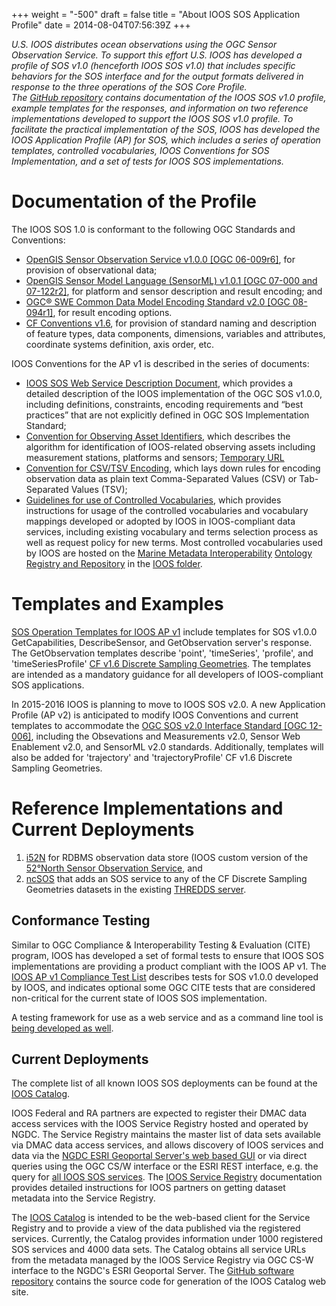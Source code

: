 +++
weight = "-500"
draft = false
title = "About IOOS SOS Application Profile"
date = 2014-08-04T07:56:39Z
+++

<!-- For a single homepage put in FrontMatter url = "index.html" -->
_U.S. IOOS distributes ocean observations using the OGC Sensor Observation Service.  To support this effort U.S. IOOS has developed a profile of SOS v1.0 (henceforth IOOS SOS v1.0) that includes specific behaviors for the SOS interface and for the output formats delivered in response to the three operations of the SOS Core Profile.  
The [GitHub repository](https://github.com/ioos/sos-guidelines) contains documentation of the IOOS SOS v1.0 profile, example templates for the responses, and information on two reference implementations developed to support the IOOS SOS v1.0 profile.  To facilitate the practical implementation of the SOS, IOOS has developed the IOOS Application Profile (AP) for SOS, which includes a series of operation templates, controlled vocabularies, IOOS Conventions for SOS Implementation, and a set of tests for IOOS SOS implementations._<!--more-->

# Documentation of the Profile

The IOOS SOS 1.0 is conformant to the following OGC Standards and Conventions: 
* [OpenGIS Sensor Observation Service v1.0.0 [OGC 06-009r6]](http://www.opengeospatial.org/standards/sos), for provision of observational data; 
* [OpenGIS Sensor Model Language (SensorML) v1.0.1 [OGC 07-000 and 07-122r2]](http://www.opengeospatial.org/standards/sensorml), for platform and sensor description and result encoding;  and
* [OGC® SWE Common Data Model Encoding Standard v2.0 [OGC 08-094r1]](http://www.opengeospatial.org/standards/swecommon), for result encoding options. 
* [CF Conventions v1.6](http://cfconventions.org), for provision of standard naming and description of feature types, data components, dimensions, variables and attributes, coordinate systems definition, axis order, etc.

IOOS Conventions for the AP v1 is described in the series of documents:
* [IOOS SOS Web Service Description Document](http://ioos.github.io/sos-guidelines/doc/wsdd/sos_wsdd_github_notoc/), which provides a detailed description of the IOOS implementation of the OGC SOS v1.0.0, including definitions, constraints, encoding requirements and “best practices” that are not explicitly defined in OGC SOS Implementation Standard;
* [Convention for Observing Asset Identifiers](http://ioos.github.io/conventions-for-observing-asset-identifiers/), which describes the algorithm for identification of IOOS-related observing assets including measurement stations, platforms and sensors; [Temporary URL](https://github.com/ioos/conventions-for-observing-asset-identifiers)
* [Convention for CSV/TSV Encoding](http://ioos.github.io/ioos-csv-tsv/), which lays down rules for encoding observation data as plain text Comma-Separated Values (CSV) or Tab-Separated Values (TSV);
* [Guidelines for use of Controlled Vocabularies](http://ioos.github.io/vocabularies/), which provides instructions for usage of the controlled vocabularies and vocabulary mappings developed or adopted by IOOS in IOOS-compliant data services, including existing vocabulary and terms selection process as well as request policy for new terms.  Most controlled vocabularies used by IOOS are hosted on the [Marine Metadata Interoperability](https://marinemetadata.org/) [Ontology Registry and Repository](http://mmisw.org/orr/) in the [IOOS folder](http://mmisw.org/ont/ioos).

# Templates and Examples

[SOS Operation Templates for IOOS AP v1](https://github.com/ioos/sos-guidelines/tree/master/template) include templates for SOS v1.0.0 GetCapabilities, DescribeSensor, and GetObservation server's response. The GetObservation templates describe 'point', 'timeSeries', 'profile', and 'timeSeriesProfile' [CF v1.6 Discrete Sampling Geometries](http://cfconventions.org/Data/cf-conventions/cf-conventions-1.6/build/cf-conventions.html#discrete-sampling-geometries). The templates are intended as a mandatory guidance for all developers of IOOS-compliant SOS applications.

In 2015-2016 IOOS is planning to move to IOOS SOS v2.0. A new Application Profile (AP v2) is anticipated to modify IOOS Conventions and current templates to accommodate the [OGC SOS v2.0 Interface Standard [OGC 12-006]](http://www.opengeospatial.org/standards/sos), including the Obsevations and Measurements  v2.0, Sensor Web Enablement v2.0, and SensorML v2.0 standards.  Additionally, templates will also be added for 'trajectory' and 'trajectoryProfile' CF v1.6 Discrete Sampling Geometries. 

# Reference Implementations and Current Deployments

1. [i52N](https://github.com/ioos/i52n-sos) for RDBMS observation data store (IOOS custom version of the [52°North Sensor Observation Service](https://github.com/52North/SOS), and 
2. [ncSOS](https://github.com/asascience-open/ncsos) that adds an SOS service to any of the CF Discrete Sampling Geometries datasets in the existing [THREDDS server](http://www.unidata.ucar.edu/projects/THREDDS/). 

## Conformance Testing
Similar to OGC Compliance & Interoperability Testing & Evaluation (CITE) program, IOOS has developed a set of formal tests to ensure that IOOS SOS implementations are providing a product compliant with the IOOS AP v1. The [IOOS AP v1 Compliance Test List](http://ioos.github.io/sos-guidelines/doc/testing/sos_test_list_github_notoc_summary/) describes tests for SOS v1.0.0 developed by IOOS, and indicates optional some OGC CITE tests that are considered non-critical for the current state of IOOS SOS implementation.

A testing framework for use as a web service and as a command line tool is [being developed as well](https://github.com/ioos/ioos-sos-compliance-tests).  

## Current Deployments

The complete list of all known IOOS SOS deployments can be found at the [IOOS Catalog](http://catalog.ioos.us/services/filter/none/SOS). 

IOOS Federal and RA partners are expected to register their DMAC data access services with the IOOS Service Registry hosted and operated by NGDC. The Service Registry maintains the master list of data sets available via DMAC data access services, and allows discovery of IOOS services and data via the [NGDC ESRI Geoportal Server's web based GUI](http://www.ngdc.noaa.gov/geoportal/) or via direct queries using the OGC CS/W interface or the ESRI REST interface, e.g. the query for [all IOOS SOS services](http://www.ngdc.noaa.gov/geoportal/rest/find/document?rid=local&ridName=NOAA%27s%20Geophysical%20Data%20Center&rids=local&searchText=sos.resource.url:*%20&start=1&max=1000&orderBy=relevance&maxSearchTimeMilliSec=10000&f=html). The [IOOS Service Registry](https://github.com/ioos/registry) documentation provides detailed instructions for IOOS partners on getting dataset metadata into the Service Registry.

The [IOOS Catalog](http://catalog.ioos.us/) is intended to be the web-based client for the Service Registry and to provide a view of the data published via the registered services. Currently, the Catalog provides information under 1000 registered SOS services and 4000 data sets.  The Catalog obtains all service URLs from the metadata managed by the IOOS Service Registry via OGC CS-W interface to the NGDC's ESRI Geoportal Server. The [GitHub software repository](http://catalog.ioos.us/) contains the source code for generation of the IOOS Catalog web site.
